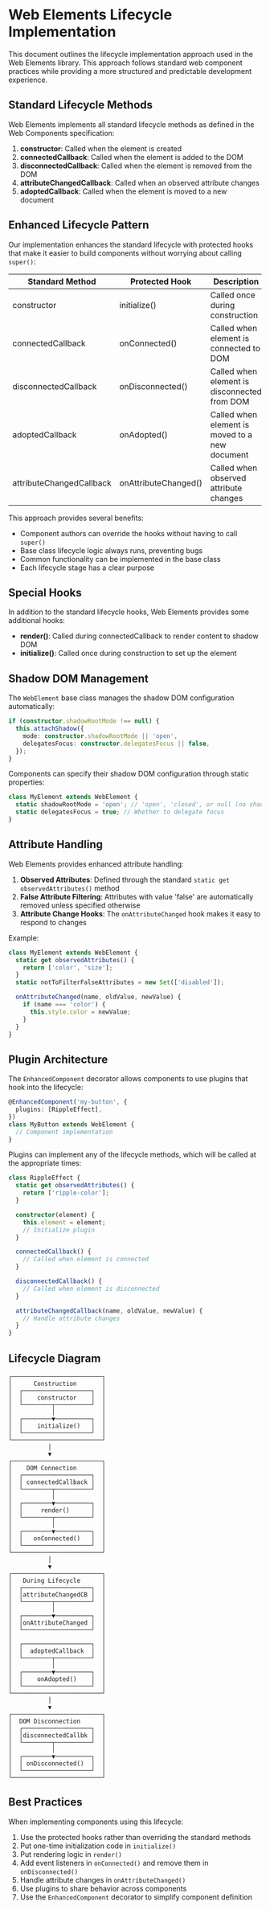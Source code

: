 # Web Elements Lifecycle Implementation

This document outlines the lifecycle implementation approach used in the Web Elements library. This approach follows standard web component practices while providing a more structured and predictable development experience.

## Standard Lifecycle Methods

Web Elements implements all standard lifecycle methods as defined in the Web Components specification:

1. **constructor**: Called when the element is created
2. **connectedCallback**: Called when the element is added to the DOM
3. **disconnectedCallback**: Called when the element is removed from the DOM
4. **attributeChangedCallback**: Called when an observed attribute changes
5. **adoptedCallback**: Called when the element is moved to a new document

## Enhanced Lifecycle Pattern

Our implementation enhances the standard lifecycle with protected hooks that make it easier to build components without worrying about calling `super()`:

| Standard Method          | Protected Hook       | Description                                    |
| ------------------------ | -------------------- | ---------------------------------------------- |
| constructor              | initialize()         | Called once during construction                |
| connectedCallback        | onConnected()        | Called when element is connected to DOM        |
| disconnectedCallback     | onDisconnected()     | Called when element is disconnected from DOM   |
| adoptedCallback          | onAdopted()          | Called when element is moved to a new document |
| attributeChangedCallback | onAttributeChanged() | Called when observed attribute changes         |

This approach provides several benefits:

- Component authors can override the hooks without having to call `super()`
- Base class lifecycle logic always runs, preventing bugs
- Common functionality can be implemented in the base class
- Each lifecycle stage has a clear purpose

## Special Hooks

In addition to the standard lifecycle hooks, Web Elements provides some additional hooks:

- **render()**: Called during connectedCallback to render content to shadow DOM
- **initialize()**: Called once during construction to set up the element

## Shadow DOM Management

The `WebElement` base class manages the shadow DOM configuration automatically:

```typescript
if (constructor.shadowRootMode !== null) {
  this.attachShadow({
    mode: constructor.shadowRootMode || 'open',
    delegatesFocus: constructor.delegatesFocus || false,
  });
}
```

Components can specify their shadow DOM configuration through static properties:

```typescript
class MyElement extends WebElement {
  static shadowRootMode = 'open'; // 'open', 'closed', or null (no shadow DOM)
  static delegatesFocus = true; // Whether to delegate focus
}
```

## Attribute Handling

Web Elements provides enhanced attribute handling:

1. **Observed Attributes**: Defined through the standard `static get observedAttributes()` method
2. **False Attribute Filtering**: Attributes with value 'false' are automatically removed unless specified otherwise
3. **Attribute Change Hooks**: The `onAttributeChanged` hook makes it easy to respond to changes

Example:

```typescript
class MyElement extends WebElement {
  static get observedAttributes() {
    return ['color', 'size'];
  }
  static notToFilterFalseAttributes = new Set(['disabled']);

  onAttributeChanged(name, oldValue, newValue) {
    if (name === 'color') {
      this.style.color = newValue;
    }
  }
}
```

## Plugin Architecture

The `EnhancedComponent` decorator allows components to use plugins that hook into the lifecycle:

```typescript
@EnhancedComponent('my-button', {
  plugins: [RippleEffect],
})
class MyButton extends WebElement {
  // Component implementation
}
```

Plugins can implement any of the lifecycle methods, which will be called at the appropriate times:

```typescript
class RippleEffect {
  static get observedAttributes() {
    return ['ripple-color'];
  }

  constructor(element) {
    this.element = element;
    // Initialize plugin
  }

  connectedCallback() {
    // Called when element is connected
  }

  disconnectedCallback() {
    // Called when element is disconnected
  }

  attributeChangedCallback(name, oldValue, newValue) {
    // Handle attribute changes
  }
}
```

## Lifecycle Diagram

```
┌─────────────────────────┐
│      Construction       │
│  ┌───────────────────┐  │
│  │    constructor    │  │
│  └────────┬──────────┘  │
│           │             │
│  ┌────────▼──────────┐  │
│  │    initialize()   │  │
│  └───────────────────┘  │
└─────────────────────────┘
           │
           ▼
┌─────────────────────────┐
│    DOM Connection       │
│  ┌───────────────────┐  │
│  │ connectedCallback │  │
│  └────────┬──────────┘  │
│           │             │
│  ┌────────▼──────────┐  │
│  │     render()      │  │
│  └────────┬──────────┘  │
│           │             │
│  ┌────────▼──────────┐  │
│  │   onConnected()   │  │
│  └───────────────────┘  │
└─────────────────────────┘
           │
           ▼
┌─────────────────────────┐
│   During Lifecycle      │
│  ┌───────────────────┐  │
│  │attributeChangedCB │  │
│  └────────┬──────────┘  │
│           │             │
│  ┌────────▼──────────┐  │
│  │onAttributeChanged │  │
│  └───────────────────┘  │
│                         │
│  ┌───────────────────┐  │
│  │  adoptedCallback  │  │
│  └────────┬──────────┘  │
│           │             │
│  ┌────────▼──────────┐  │
│  │    onAdopted()    │  │
│  └───────────────────┘  │
└─────────────────────────┘
           │
           ▼
┌─────────────────────────┐
│  DOM Disconnection      │
│  ┌───────────────────┐  │
│  │disconnectedCallbk │  │
│  └────────┬──────────┘  │
│           │             │
│  ┌────────▼──────────┐  │
│  │ onDisconnected()  │  │
│  └───────────────────┘  │
└─────────────────────────┘
```

## Best Practices

When implementing components using this lifecycle:

1. Use the protected hooks rather than overriding the standard methods
2. Put one-time initialization code in `initialize()`
3. Put rendering logic in `render()`
4. Add event listeners in `onConnected()` and remove them in `onDisconnected()`
5. Handle attribute changes in `onAttributeChanged()`
6. Use plugins to share behavior across components
7. Use the `EnhancedComponent` decorator to simplify component definition
